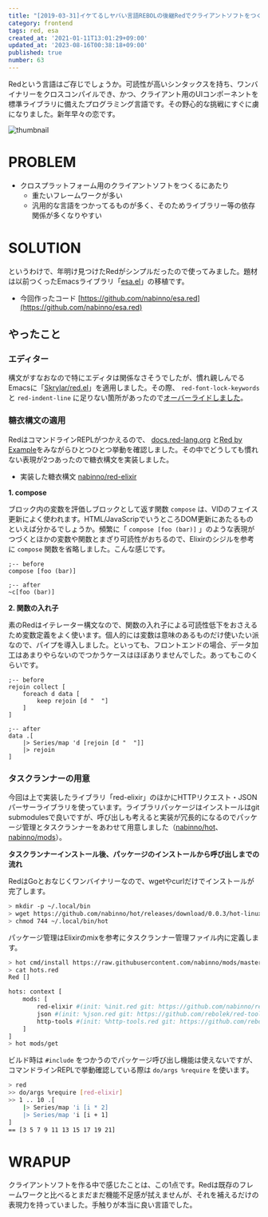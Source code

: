 ```yaml
---
title: "[2019-03-31]イケてるしヤバい言語REBOLの後継Redでクライアントソフトをつくった話"
category: frontend
tags: red, esa
created_at: '2021-01-11T13:01:29+09:00'
updated_at: '2023-08-16T00:38:18+09:00'
published: true
number: 63
---
```


Redという言語はご存じでしょうか。可読性が高いシンタックスを持ち、ワンバイナリーをクロスコンパイルでき、かつ、クライアント用のUIコンポーネントを標準ライブラリに備えたプログラミング言語です。その野心的な挑戦にすぐに虜になりました。新年早々の恋です。

<img alt="thumbnail" src="https://img.esa.io/uploads/production/attachments/16651/2023/08/16/97367/4666e867-becf-4173-b078-e7e157ec1785.png">

# PROBLEM
- クロスプラットフォーム用のクライアントソフトをつくるにあたり
    - 重たいフレームワークが多い
    - 汎用的な言語をつかってるものが多く、そのためライブラリー等の依存関係が多くなりやすい

# SOLUTION
というわけで、年明け見つけたRedがシンプルだったので使ってみました。題材は以前つくったEmacsライブラリ「[esa.el](https://github.com/nabinno/esa.el)」の移植です。

- 今回作ったコード [https://github.com/nabinno/esa.red](https://github.com/nabinno/esa.red)

## やったこと
### エディター
構文がすなおなので特にエディタは関係なさそうでしたが、慣れ親しんでるEmacsに「[Skrylar/red.el](https://github.com/Skrylar/red.el)」を適用しました。その際、 `red-font-lock-keywords` と `red-indent-line` に足りない箇所があったので[オーバーライドしました](https://github.com/nabinno/dotfiles/blob/master/.emacs.d/lisp/init-red.el)。

### 糖衣構文の適用
RedはコマンドラインREPLがつかえるので、 [docs.red-lang.org](https://github.com/red/docs/blob/master/en/SUMMARY.adoc) と[Red by Example](https://www.red-by-example.org/)をみながらひとつひとつ挙動を確認しました。その中でどうしても慣れない表現が2つあったので糖衣構文を実装しました。

- 実装した糖衣構文 [nabinno/red-elixir](https://github.com/nabinno/red-elixir)

**1. compose**

ブロック内の変数を評価しブロックとして返す関数 `compose` は、VIDのフェイス更新によく使われます。HTML/JavaScripでいうところDOM更新にあたるものといえば分かるでしょうか。頻繁に「 `compose [foo (bar)]` 」のような表現がつづくとほかの変数や関数とまざり可読性がおちるので、Elixirのシジルを参考に `compose` 関数を省略しました。こんな感じです。

```
;-- before
compose [foo (bar)]

;-- after
~c[foo (bar)]
```

**2. 関数の入れ子**

素のRedはイテレーター構文なので、関数の入れ子による可読性低下をおさえるため変数定義をよく使います。個人的には変数は意味のあるものだけ使いたい派なので、パイプを導入しました。といっても、フロントエンドの場合、データ加工はあまりやらないのでつかうケースはほぼありませんでした。あってもこのくらいです。

```red
;-- before
rejoin collect [
    foreach d data [
        keep rejoin [d "  "]
    ]
]

;-- after
data .[
    |> Series/map 'd [rejoin [d "  "]]
    |> rejoin
]
```

### タスクランナーの用意
今回は上で実装したライブラリ「red-elixir」のほかにHTTPリクエスト・JSONパーサーライブラリを使っています。ライブラリパッケージはインストールはgit submodulesで良いですが、呼び出しも考えると実装が冗長的になるのでパッケージ管理とタスクランナーをあわせて用意しました（[nabinno/hot](https://github.com/nabinno/hot)、[nabinno/mods](https://github.com/nabinno/mods)）。

**タスクランナーインストール後、パッケージのインストールから呼び出しまでの流れ**

RedはGoとおなじくワンバイナリーなので、wgetやcurlだけでインストールが完了します。

```sh
> mkdir -p ~/.local/bin
> wget https://github.com/nabinno/hot/releases/download/0.0.3/hot-linux -O ~/.local/bin/hot
> chmod 744 ~/.local/bin/hot
```

パッケージ管理はElixirのmixを参考にタスクランナー管理ファイル内に定義します。

```sh
> hot cmd/install https://raw.githubusercontent.com/nabinno/mods/master/mods.red
> cat hots.red
Red []

hots: context [
    mods: [
        red-elixir #(init: %init.red git: https://github.com/nabinno/red-elixir)
        json #(init: %json.red git: https://github.com/rebolek/red-tools)
        http-tools #(init: %http-tools.red git: https://github.com/rebolek/red-tools)
    ]
]
> hot mods/get
```

ビルド時は `#include` をつかうのでパッケージ呼び出し機能は使えないですが、コマンドラインREPLで挙動確認している際は `do/args %require` を使います。

```sh
> red
>> do/args %require [red-elixir]
>> 1 .. 10 .[
    |> Series/map 'i [i * 2]
    |> Series/map 'i [i + 1]
]
== [3 5 7 9 11 13 15 17 19 21]
```

# WRAPUP
クライアントソフトを作る中で感じたことは、この1点です。Redは既存のフレームワークと比べるとまだまだ機能不足感が拭えませんが、それを補えるだけの表現力を持っていました。手触りが本当に良い言語でした。

